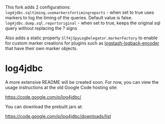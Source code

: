 This fork adds 2 configurations:
`log4jdbc.sqltiming.usemarkersfortimingreports` - when set to true uses markers to log the timing of the queries. Default value is false.
`log4jdbc.dump.sql.reportoriginal` - when set to true, keeps the original sql query without replacing the ? signs

Also adds a static property `Slf4jSpyLogDelegator.markerFactory` to enable for custom marker creations for plugins such as [logstash-logback-encoder](https://github.com/logstash/logstash-logback-encoder) that have their own marker objects.

# log4jdbc
A more extensive README will be created soon. For now, you can view the usage instructions at the old Google Code hosting site:

https://code.google.com/p/log4jdbc/

You can download the prebuilt jars at:

https://code.google.com/p/log4jdbc/downloads/list
